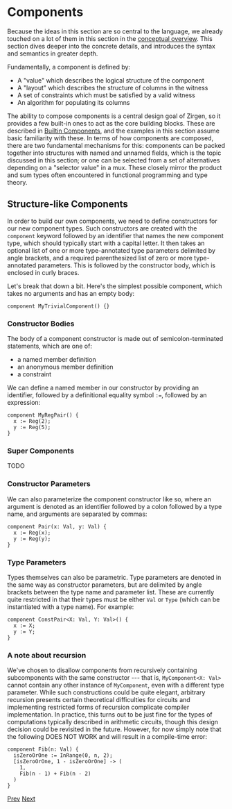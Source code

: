 # Components

Because the ideas in this section are so central to the language, we already
touched on a lot of them in this section in the [conceptual overview](02_Conceptual_Overview.md).
This section dives deeper into the concrete details, and introduces the syntax
and semantics in greater depth.

Fundamentally, a component is defined by:

* A "value" which describes the logical structure of the component
* A "layout" which describes the structure of columns in the witness
* A set of constraints which must be satisfied by a valid witness
* An algorithm for populating its columns

The ability to compose components is a central design goal of Zirgen, so it
provides a few built-in ones to act as the core building blocks. These are
described in [Builtin Components](A1_Builtin_Components.md), and the examples in
this section assume basic familiarity with these. In terms of how components are
composed, there are two fundamental mechanisms for this: components can be
packed together into structures with named and unnamed fields, which is the
topic discussed in this section; or one can be selected from a set of alternatives
depending on a "selector value" in a mux. These closely mirror the product and
sum types often encountered in functional programming and type theory.

## Structure-like Components

In order to build our own components, we need to define constructors for our new
component types. Such constructors are created with the `component` keyword
followed by an identifier that names the new component type, which should
typically start with a capital letter. It then takes an optional list of one or
more type-annotated type parameters delimited by angle brackets, and a required
parenthesized list of zero or more type-annotated parameters. This is followed
by the constructor body, which is enclosed in curly braces.

Let's break that down a bit. Here's the simplest possible component, which takes
no arguments and has an empty body:

```
component MyTrivialComponent() {}
```

### Constructor Bodies

The body of a component constructor is made out of semicolon-terminated statements,
which are one of:
* a named member definition
* an anonymous member definition
* a constraint

We can define a named member in our constructor by providing an identifier,
followed by a definitional equality symbol `:=`, followed by an expression:

```
component MyRegPair() {
  x := Reg(2);
  y := Reg(5);
}
```

### Super Components

TODO

### Constructor Parameters

We can also parameterize the component constructor like so, where an argument is
denoted as an identifier followed by a colon followed by a type name, and
arguments are separated by commas:

```
component Pair(x: Val, y: Val) {
  x := Reg(x);
  y := Reg(y);
}
```

### Type Parameters

Types themselves can also be parametric. Type parameters are denoted in the same
way as constructor parameters, but are delimited by angle brackets between the
type name and parameter list. These are currently quite restricted in that their
types must be either `Val` or `Type` (which can be instantiated with a type
name). For example:

```
component ConstPair<X: Val, Y: Val>() {
  x := X;
  y := Y;
}
```

### A note about recursion

We've chosen to disallow components from recursively containing subcomponents
with the same constructor --- that is, `MyComponent<X: Val>` cannot contain any
other instance of `MyComponent`, even with a different type parameter. While
such constructions could be quite elegant, arbitrary recursion presents certain
theoretical difficulties for circuits and implementing restricted forms of
recursion complicate compiler implementation. In practice, this turns out to
be just fine for the types of computations typically described in arithmetic
circuits, though this design decision could be revisited in the future. However,
for now simply note that the following DOES NOT WORK and will result in a
compile-time error:

```
component Fib(n: Val) {
  isZeroOrOne := InRange(0, n, 2);
  [isZeroOrOne, 1 - isZeroOrOne] -> (
    1,
    Fib(n - 1) + Fib(n - 2)
  )
}
```

[Prev](03_Building_a_Fibonacci_Circuit.md)
[Next](05_Muxes.md)
